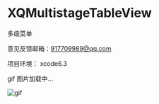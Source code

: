 # XQMultistageTableView

多级菜单

意见反馈邮箱：917709989@qq.com

项目环境： xcode6.3

gif 图片加载中...

![gif](https://github.com/weakGG/XQMultistageTableView/blob/master/gif/image.gif)
